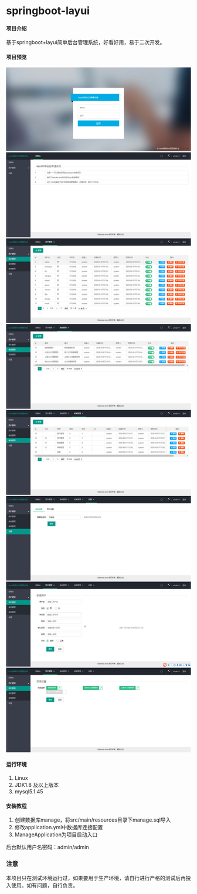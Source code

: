 # springboot-layui

#### 项目介绍
基于springboot+layui简单后台管理系统，好看好用，易于二次开发。


#### 项目预览
![Image text](springboot-layui/src/main/resources/static/images/yanshi1.jpg)
![Image text](springboot-layui/src/main/resources/static/images/yanshi2.jpg)
![Image text](springboot-layui/src/main/resources/static/images/yanshi3.jpg)
![Image text](springboot-layui/src/main/resources/static/images/yanshi4.jpg)
![Image text](springboot-layui/src/main/resources/static/images/yanshi5.jpg)
![Image text](springboot-layui/src/main/resources/static/images/yanshi6.jpg)
![Image text](springboot-layui/src/main/resources/static/images/yanshi7.jpg)
![Image text](springboot-layui/src/main/resources/static/images/yanshi8.jpg)


#### 运行环境
1. Linux
2. JDK1.8 及以上版本
3. mysql5.1.45

#### 安装教程

1. 创建数据库manage，将src/main/resources目录下manage.sql导入
2. 修改application.yml中数据库连接配置
3. ManageApplication为项目启动入口


后台默认用户名密码：admin/admin

### 注意
本项目只在测试环境运行过，如果要用于生产环境，请自行进行严格的测试后再投入使用。如有问题，自行负责。
